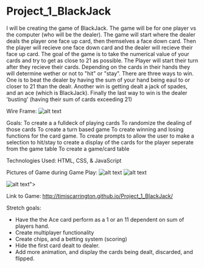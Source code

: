 # Project_1_BlackJack

I will be creating the game of BlackJack. The game will be for one player vs the computer (who will be the dealer). The game will start where the dealer deals the player one face up card, then themselves a face down card. Then the player will recieve one face down card and the dealer will recieve their face up card. The goal of the game is to take the numerical value of your cards and try to get as close to 21 as possible. The Player will start their turn after they recieve their cards. Depending on the cards in their hands they will determine wether or not to "hit" or "stay". There are three ways to win. One is to beat the dealer by having the sum of your hand being eaul to or closer to 21 than the dealr. Another win is getting dealt a jack of spades, and an ace (which is BlackJack). Finally the last way to win is the dealer 'busting' (having their sum of cards exceeding 21)


Wire Frame:
![alt text](/Users/timcarrington/sei/projects/Project_1_BlackJack/wireframe.jpeg)


Goals:
To create a a fulldeck of playing cards
To randomize the dealing of those cards
To create a turn based game
To create winning and losing functions for the card game.
To create prompts to allow the user to make a selection to hit/stay
to create a display of the cards for the player seperate from the game table
To create a game/card table


Technologies Used: 
HTML, CSS,  & JavaScript

Pictures of Game during Game Play:
![alt text](/Users/timcarrington/sei/projects/Project_1_BlackJack/gamestart.jpeg)
![alt text](/Users/timcarrington/sei/projects/Project_1_BlackJack/duringHand.jpeg)

![alt text](/Users/timcarrington/sei/projects/Project_1_BlackJack/afterHand.jpeg)">



Link to Game: http://timiscarrington.github.io/Project_1_BlackJack/

Stretch goals:
- Have the the Ace card perform as a 1 or an 11 dependent on sum of players hand.
- Create multiplayer functionality
- Create chips, and a betting system (scoring)
- Hide the first card dealt to dealer. 
- Add more animation, and display the cards being dealt, discarded, and flipped.


